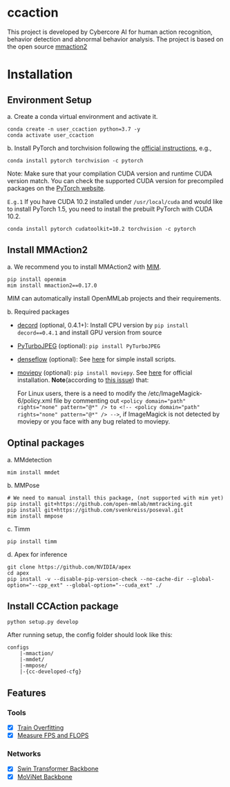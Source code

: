 # ccaction
This project is developed by Cybercore AI for human action recognition, behavior detection and abnormal behavior analysis.
The project is based on the open source [mmaction2](https://github.com/open-mmlab/mmaction2)

# Installation
## Environment Setup
a. Create a conda virtual environment and activate it.

```shell
conda create -n user_ccaction python=3.7 -y
conda activate user_ccaction
```

b. Install PyTorch and torchvision following the [official instructions](https://pytorch.org/), e.g.,

```shell
conda install pytorch torchvision -c pytorch
```
Note: Make sure that your compilation CUDA version and runtime CUDA version match.
You can check the supported CUDA version for precompiled packages on the [PyTorch website](https://pytorch.org/).

`E.g.1` If you have CUDA 10.2 installed under `/usr/local/cuda` and would like to install PyTorch 1.5,
you need to install the prebuilt PyTorch with CUDA 10.2.

```shell
conda install pytorch cudatoolkit=10.2 torchvision -c pytorch
```
## Install MMAction2
a. We recommend you to install MMAction2 with [MIM](https://github.com/open-mmlab/mim).

```shell
pip install openmim
mim install mmaction2==0.17.0
```
MIM can automatically install OpenMMLab projects and their requirements.

b. Required packages 
 - [decord](https://github.com/dmlc/decord) (optional, 0.4.1+): Install CPU version by `pip install decord==0.4.1` and install GPU version from source
 - [PyTurboJPEG](https://github.com/lilohuang/PyTurboJPEG) (optional): `pip install PyTurboJPEG`
 - [denseflow](https://github.com/open-mmlab/denseflow) (optional): See [here](https://github.com/innerlee/setup) for simple install scripts.
 - [moviepy](https://zulko.github.io/moviepy/) (optional): `pip install moviepy`. See [here](https://zulko.github.io/moviepy/install.html) for official installation. **Note**(according to [this issue](https://github.com/Zulko/moviepy/issues/693)) that:

    For Linux users, there is a need to modify the /etc/ImageMagick-6/policy.xml file by commenting out ```<policy domain="path" rights="none" pattern="@*" /> to <!-- <policy domain="path" rights="none" pattern="@*" /> -->```, if ImageMagick is not detected by moviepy or you face with any bug related to moviepy.
## Optinal packages
a. MMdetection
```shell
mim install mmdet
```
b. MMPose
```shell
# We need to manual install this package, (not supported with mim yet)
pip install git+https://github.com/open-mmlab/mmtracking.git 
pip install git+https://github.com/svenkreiss/poseval.git
mim install mmpose
```
c. Timm 
```shell
pip install timm
```

d. Apex for inference
```shell
git clone https://github.com/NVIDIA/apex
cd apex
pip install -v --disable-pip-version-check --no-cache-dir --global-option="--cpp_ext" --global-option="--cuda_ext" ./
```

## Install CCAction package
```shell
python setup.py develop
```
After running setup, the config folder should look like this:
```
configs
    |-mmaction/
    |-mmdet/
    |-mmpose/
    |-{cc-developed-cfg}
```

## Features
### Tools
- [x] [Train Overfitting](docs/train_overfit.md)
- [x] [Measure FPS and FLOPS](docs/fps_flops.md)
### Networks
- [x] [Swin Transformer Backbone](configs/recognition/swin/README.md)
- [x] [MoViNet Backbone](configs/recognition/movinet/README.md)